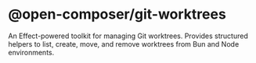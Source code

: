 # @open-composer/git-worktrees

An Effect-powered toolkit for managing Git worktrees. Provides structured helpers to list, create, move, and remove worktrees from Bun and Node environments.
